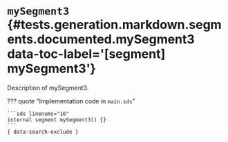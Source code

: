 [//]: # (DO NOT EDIT THIS FILE DIRECTLY. Instead, edit the corresponding stub file and execute `npm run docs:api`.)

# <code class="doc-symbol doc-symbol-segment"></code> `mySegment3` {#tests.generation.markdown.segments.documented.mySegment3 data-toc-label='[segment] mySegment3'}

Description of mySegment3.

??? quote "Implementation code in `main.sds`"

    ```sds linenums="16"
    internal segment mySegment3() {}
    ```
    { data-search-exclude }
